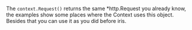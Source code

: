 The `context.Request()` returns the same *http.Request you already know, the examples show some places where the  Context uses this object. Besides that you can use it as you did before iris.